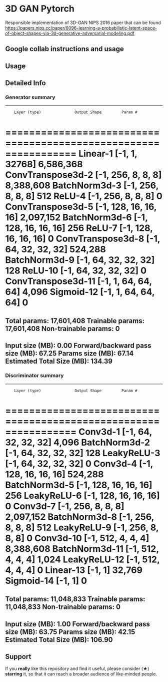 # 3D GAN Pytorch
Responsible implementation of 3D-GAN NIPS 2016 paper that can be found https://papers.nips.cc/paper/6096-learning-a-probabilistic-latent-space-of-object-shapes-via-3d-generative-adversarial-modeling.pdf

## Google collab instructions and usage

## Usage


## Detailed Info

### Generator summary
----------------------------------------------------------------
        Layer (type)               Output Shape         Param #
================================================================
            Linear-1             [-1, 1, 32768]       6,586,368
   ConvTranspose3d-2         [-1, 256, 8, 8, 8]       8,388,608
       BatchNorm3d-3         [-1, 256, 8, 8, 8]             512
              ReLU-4         [-1, 256, 8, 8, 8]               0
   ConvTranspose3d-5      [-1, 128, 16, 16, 16]       2,097,152
       BatchNorm3d-6      [-1, 128, 16, 16, 16]             256
              ReLU-7      [-1, 128, 16, 16, 16]               0
   ConvTranspose3d-8       [-1, 64, 32, 32, 32]         524,288
       BatchNorm3d-9       [-1, 64, 32, 32, 32]             128
             ReLU-10       [-1, 64, 32, 32, 32]               0
  ConvTranspose3d-11        [-1, 1, 64, 64, 64]           4,096
          Sigmoid-12        [-1, 1, 64, 64, 64]               0
================================================================
Total params: 17,601,408
Trainable params: 17,601,408
Non-trainable params: 0
----------------------------------------------------------------
Input size (MB): 0.00
Forward/backward pass size (MB): 67.25
Params size (MB): 67.14
Estimated Total Size (MB): 134.39
----------------------------------------------------------------

### Discriminator summary

----------------------------------------------------------------
        Layer (type)               Output Shape         Param #
================================================================
            Conv3d-1       [-1, 64, 32, 32, 32]           4,096
       BatchNorm3d-2       [-1, 64, 32, 32, 32]             128
         LeakyReLU-3       [-1, 64, 32, 32, 32]               0
            Conv3d-4      [-1, 128, 16, 16, 16]         524,288
       BatchNorm3d-5      [-1, 128, 16, 16, 16]             256
         LeakyReLU-6      [-1, 128, 16, 16, 16]               0
            Conv3d-7         [-1, 256, 8, 8, 8]       2,097,152
       BatchNorm3d-8         [-1, 256, 8, 8, 8]             512
         LeakyReLU-9         [-1, 256, 8, 8, 8]               0
           Conv3d-10         [-1, 512, 4, 4, 4]       8,388,608
      BatchNorm3d-11         [-1, 512, 4, 4, 4]           1,024
        LeakyReLU-12         [-1, 512, 4, 4, 4]               0
           Linear-13                    [-1, 1]          32,769
          Sigmoid-14                    [-1, 1]               0
================================================================
Total params: 11,048,833
Trainable params: 11,048,833
Non-trainable params: 0
----------------------------------------------------------------
Input size (MB): 1.00
Forward/backward pass size (MB): 63.75
Params size (MB): 42.15
Estimated Total Size (MB): 106.90
----------------------------------------------------------------






## Support 
If you **really** like this repository and find it useful, please consider (★) **starring** it, so that it can reach a broader audience of like-minded people.
